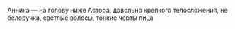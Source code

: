 Анника — на голову ниже Астора, довольно крепкого телосложения, не белоручка, светлые волосы, тонкие черты лица

